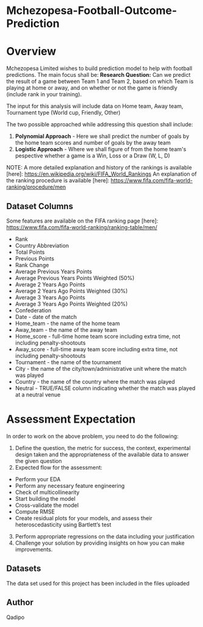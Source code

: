 # Mchezopesa-Football-Outcome-Prediction

# Overview

Mchezopesa Limited wishes to build prediction model to help with football predictions. The main focus shall be:
**Research Question:** Can we predict the result of a game between Team 1 and Team 2, based on which Team is playing at home or away, and on whether or not the game is friendly (include rank in your training).

The input for this analysis will include data on Home team, Away team, Tournament type (World cup, Friendly, Other)

The two possible approached while addressing this question shall include:
1. **Polynomial Approach** - Here we shall predict the number of goals by the home team scores and number of goals by the away team
2. **Logistic Approach** - Where we shall figure of from the home team's pespective whether a game is a Win, Loss or a Draw (W, L, D)

NOTE:
A more detailed explanation and history of the rankings is available [here]: https://en.wikipedia.org/wiki/FIFA_World_Rankings
An explanation of the ranking procedure is available [here]: https://www.fifa.com/fifa-world-ranking/procedure/men

## Dataset Columns

Some features are available on the FIFA ranking page [here]: https://www.fifa.com/fifa-world-ranking/ranking-table/men/

- Rank
- Country Abbreviation
- Total Points
- Previous Points
- Rank Change
- Average Previous Years Points
- Average Previous Years Points Weighted (50%)
- Average 2 Years Ago Points
- Average 2 Years Ago Points Weighted (30%)
- Average 3 Years Ago Points
- Average 3 Years Ago Points Weighted (20%)
- Confederation
- Date - date of the match
- Home_team - the name of the home team
- Away_team - the name of the away team
- Home_score - full-time home team score including extra time, not including penalty-shootouts
- Away_score - full-time away team score including extra time, not including penalty-shootouts
- Tournament - the name of the tournament
- City - the name of the city/town/administrative unit where the match was played
- Country - the name of the country where the match was played
- Neutral - TRUE/FALSE column indicating whether the match was played at a neutral venue


# Assessment Expectation

In order to work on the above problem, you need to do the following: 
1. Define the question, the metric for success, the context, experimental design taken and the appropriateness of the available data to answer the given question
2. Expected flow for the assessment:
- Perform your EDA
- Perform any necessary feature engineering 
- Check of multicollinearity
- Start building the model
- Cross-validate the model
- Compute RMSE
- Create residual plots for your models, and assess their heteroscedasticity using Bartlett’s test           
3. Perform appropriate regressions on the data including your justification
4. Challenge your solution by providing insights on how you can make improvements.

## Datasets
The data set used for this project has been included in the files uploaded

## Author
Qadipo
